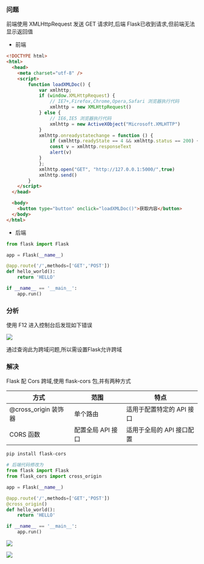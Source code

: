 <!--
 * @Description: 
 * @Version: 1.0
 * @Author: DaLao
 * @Email: dalao_li@163.com
 * @Date: 2021-12-23 15:07:52
 * @LastEditors: dalao
 * @LastEditTime: 2022-04-03 22:38:27
-->


### 问题

前端使用 XMLHttpRequest 发送 GET 请求时,后端 Flask已收到请求,但前端无法显示返回值

- 前端
  
```html
<!DOCTYPE html>
<html>
  <head>
    <meta charset="utf-8" />
    <script>
        function loadXMLDoc() {
            var xmlhttp;
            if (window.XMLHttpRequest) {
                // IE7+,Firefox,Chrome,Opera,Safari 浏览器执行代码
                xmlhttp = new XMLHttpRequest()
            } else {
                // IE6,IE5 浏览器执行代码
                xmlhttp = new ActiveXObject("Microsoft.XMLHTTP")
            }
            xmlhttp.onreadystatechange = function () {
                if (xmlhttp.readyState == 4 && xmlhttp.status == 200) {
                const v = xmlhttp.responseText
                alert(v)
            }
            };
            xmlhttp.open("GET", "http://127.0.0.1:5000/",true)
            xmlhttp.send()
        }
    </script>
  </head>

  <body>
    <button type="button" onclick="loadXMLDoc()">获取内容</button>
  </body>
</html>
```

- 后端

```py
from flask import Flask

app = Flask(__name__)

@app.route('/',methods=['GET','POST'])
def hello_world():
    return 'HELLO'

if __name__ == '__main__':
    app.run()
```

### 分析

使用 F12 进入控制台后发现如下错误

![](https://cdn.hurra.ltd/img/20200722234713.png)

通过查询此为跨域问题,所以需设置Flask允许跨域


### 解决

Flask 配 Cors 跨域,使用 flask-cors 包,并有两种方式

| 方式                 | 范围              | 特点                      |
| -------------------- | ----------------- | ------------------------- |
| @cross_origin 装饰器 | 单个路由          | 适用于配置特定的 API 接口 |
| CORS 函数            | 配置全局 API 接口 | 适用于全局的 API 接口配置 |

```sh
pip install flask-cors
```

```py
# 后端代码修改为
from flask import Flask
from flask_cors import cross_origin

app = Flask(__name__)

@app.route('/',methods=['GET','POST'])
@cross_origin()
def hello_world():
    return 'HELLO'

if __name__ == '__main__':
    app.run()
```

![](https://cdn.hurra.ltd/img/20200722235455.png)

![](https://cdn.hurra.ltd/img/20200722235514.png)



